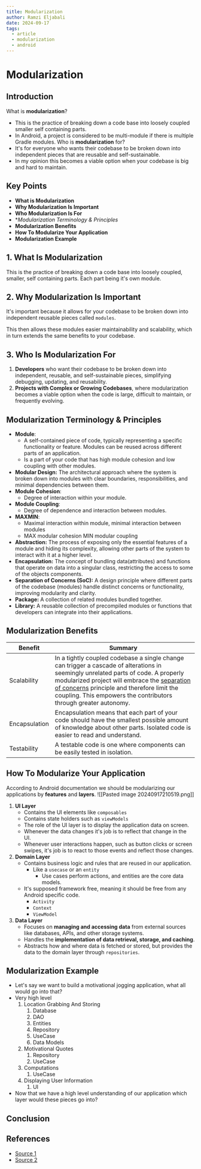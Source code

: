 ```yaml
---
title: Modularization
author: Ramzi Eljabali
date: 2024-09-17
tags:
  - article
  - modularization
  - android
---
```


# Modularization

## Introduction
What is **modularization**?
- This is the practice of breaking down a code base into loosely coupled smaller self containing parts.
- In Android, a project is considered to be multi-module if there is multiple Gradle modules.
Who is **modularization** for?
- It's for everyone who wants their codebase to be broken down into independent pieces that are reusable and self-sustainable.
- In my opinion this becomes a viable option when your codebase is big and hard to maintain.

## Key Points
- **What is Modularization** 
- **Why Modularization Is Important** 
- **Who Modularization Is For**
- **Modularization Terminology & Principles*
- **Modularization Benefits**
- **How To Modularize Your Application**
- **Modularization Example**

## 1. What Is Modularization
This is the practice of breaking down a code base into loosely coupled, smaller, self containing parts. Each part being it's own module.

## 2. Why Modularization Is Important
It's important because it allows for your codebase to be broken down into independent reusable pieces called `modules`. 

This then allows these modules easier maintainability and scalability, which in turn extends the same benefits to your codebase.
## 3. Who Is Modularization For
1. **Developers** who want their codebase to be broken down into independent, reusable, and self-sustainable pieces, simplifying debugging, updating, and reusability.
2. **Projects with Complex or Growing Codebases**, where modularization becomes a viable option when the code is large, difficult to maintain, or frequently evolving.

## Modularization Terminology & Principles
- **Module**:
	- A self-contained piece of code, typically representing a specific functionality or feature. Modules can be reused across different parts of an application.
	- Is a part of your code that has high module cohesion and low coupling with other modules.
- **Modular Design:** The architectural approach where the system is broken down into modules with clear boundaries, responsibilities, and minimal dependencies between them.
- **Module Cohesion**:
	- Degree of interaction within your module.
- **Module Coupling**:
	- Degree of dependence and interaction between modules.
- **MAXMIN**:
	- Maximal interaction within module, minimal interaction between modules
	- MAX modular cohesion MIN modular coupling
- **Abstraction:** The process of exposing only the essential features of a module and hiding its complexity, allowing other parts of the system to interact with it at a higher level.
- **Encapsulation:** The concept of bundling data(attributes) and functions that operate on data into a singular class, restricting the access to some of the objects components.
- **Separation of Concerns (SoC):** A design principle where different parts of the codebase (modules) handle distinct concerns or functionality, improving modularity and clarity.
- **Package:** A collection of related modules bundled together. 
- **Library:** A reusable collection of precompiled modules or functions that developers can integrate into their applications. 
## Modularization Benefits

| Benefit       | Summary                                                                                                                                                                                                                                                                                                                                                      |
| ------------- | ------------------------------------------------------------------------------------------------------------------------------------------------------------------------------------------------------------------------------------------------------------------------------------------------------------------------------------------------------------ |
| Scalability   | In a tightly coupled codebase a single change can trigger a cascade of alterations in seemingly unrelated parts of code. A properly modularized project will embrace the [separation of concerns](https://en.wikipedia.org/wiki/Separation_of_concerns) principle and therefore limit the coupling. This empowers the contributors through greater autonomy. |
| Encapsulation | Encapsulation means that each part of your code should have the smallest possible amount of knowledge about other parts. Isolated code is easier to read and understand.                                                                                                                                                                                     |
| Testability   | A testable code is one where components can be easily tested in isolation.                                                                                                                                                                                                                                                                                   |
## How To Modularize Your Application
According to Android documentation we should be modularizing our applications by **features** and **layers**.
![[Pasted image 20240917210519.png]]
1. **UI Layer**
	- Contains the UI elements like `composables`
	- Contains state holders such as `viewModels`
	- The role of the UI layer is to display the application data on screen.
	- Whenever the data changes it's job is to reflect that change in the UI.
	- Whenever user interactions happen, such as button clicks or screen swipes, it's job is to react to those events and reflect those changes.
2. **Domain Layer**
	- Contains business logic and rules that are reused in our application.
		- Like a `usecase` or an `entity`
			- Use cases perform actions, and entities are the core data models.
	- It's supposed framework free, meaning it should be free from any Android specific code.
		- `Activity`
		- `Context`
		- `ViewModel`
3. **Data Layer**
	- Focuses on **managing and accessing data** from external sources like databases, APIs, and other storage systems.
	- Handles the **implementation of data retrieval, storage, and caching**.
	- Abstracts how and where data is fetched or stored, but provides the data to the domain layer through `repositories`.

## Modularization Example
- Let's say we want to build a motivational jogging application, what all would go into that?
- Very high level
	1. Location Grabbing And Storing
		1. Database
		2. DAO
		3. Entities
		4. Repository
		5. UseCase
		6. Data Models
	2. Motivational Quotes
		1. Repository
		2. UseCase
	1. Computations
		1. UseCase
	2. Displaying User Information
		1. UI
- Now that we have a high level understanding of our application which layer would these pieces go into?


## Conclusion
<!-- Summarize the article, restating the key ideas. You can also end with a call to action or closing thoughts. -->

## References
<!-- If you have used any sources, list them here for further reading or citation purposes. -->
- [Source 1](link)
- [Source 2](link)

